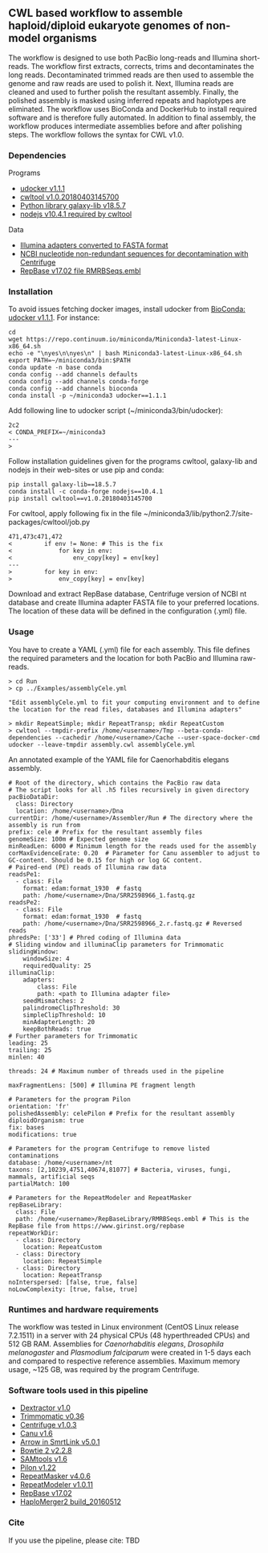 ## CWL based workflow to assemble haploid/diploid eukaryote genomes of non-model organisms
The workflow is designed to use both PacBio long-reads and Illumina short-reads. The workflow first extracts, corrects, trims and decontaminates the long reads. Decontaminated trimmed reads are then used to assemble the genome and raw reads are used to polish it. Next, Illumina reads are cleaned and used to further polish the resultant assembly. Finally, the polished assembly is masked using inferred repeats and haplotypes are eliminated. The workflow uses BioConda and DockerHub to install required software and is therefore fully automated. In addition to final assembly, the workflow produces intermediate assemblies before and after polishing steps. The workflow follows the syntax for CWL v1.0.

### Dependencies
Programs
* [udocker v1.1.1](https://github.com/indigo-dc/udocker)
* [cwltool v1.0.20180403145700](https://github.com/common-workflow-language/cwltool)
* [Python library galaxy-lib v18.5.7](https://pypi.org/project/galaxy-lib)
* [nodejs v10.4.1 required by cwltool](https://nodejs.org/en)

Data
* [Illumina adapters converted to FASTA format](http://sapac.support.illumina.com/downloads/illumina-adapter-sequences-document-1000000002694.html)
* [NCBI nucleotide non-redundant sequences for decontamination with Centrifuge](http://www.ccb.jhu.edu/software/centrifuge)
* [RepBase v17.02 file RMRBSeqs.embl](https://www.girinst.org/repbase)

### Installation
To avoid issues fetching docker images, install udocker from [BioConda: udocker v1.1.1](https://bioconda.github.io/recipes/udocker/README.html).
For instance:
```
cd
wget https://repo.continuum.io/miniconda/Miniconda3-latest-Linux-x86_64.sh
echo -e "\nyes\n\nyes\n" | bash Miniconda3-latest-Linux-x86_64.sh
export PATH=~/miniconda3/bin:$PATH
conda update -n base conda
conda config --add channels defaults
conda config --add channels conda-forge
conda config --add channels bioconda
conda install -p ~/miniconda3 udocker==1.1.1
```
Add following line to udocker script (~/miniconda3/bin/udocker):
```
2c2
< CONDA_PREFIX=~/miniconda3
---
>
```

Follow installation guidelines given for the programs cwltool, galaxy-lib and nodejs in their web-sites or use pip and conda:
```
pip install galaxy-lib==18.5.7
conda install -c conda-forge nodejs==10.4.1
pip install cwltool==v1.0.20180403145700
```

For cwltool, apply following fix in the file ~/miniconda3/lib/python2.7/site-packages/cwltool/job.py
```
471,473c471,472
<         if env != None: # This is the fix
<             for key in env:
<                 env_copy[key] = env[key]
---
>         for key in env:
>             env_copy[key] = env[key]
```

Download and extract RepBase database, Centrifuge version of NCBI nt database and create Illumina adapter FASTA file to your preferred locations.
The location of these data will be defined in the configuration (.yml) file.

### Usage
You have to create a YAML (.yml) file for each assembly. This file defines the required parameters and the location for both PacBio and Illumina raw-reads.
```
> cd Run
> cp ../Examples/assemblyCele.yml

"Edit assemblyCele.yml to fit your computing environment and to define the location for the read files, databases and Illumina adapters"

> mkdir RepeatSimple; mkdir RepeatTransp; mkdir RepeatCustom
> cwltool --tmpdir-prefix /home/<username>/Tmp --beta-conda-dependencies --cachedir /home/<username>/Cache --user-space-docker-cmd udocker --leave-tmpdir assembly.cwl assemblyCele.yml
```

An annotated example of the YAML file for Caenorhabditis elegans assembly.
```
# Root of the directory, which contains the PacBio raw data
# The script looks for all .h5 files recursively in given directory
pacBioDataDir:
  class: Directory
  location: /home/<username>/Dna
currentDir: /home/<username>/Assembler/Run # The directory where the assembly is run from
prefix: cele # Prefix for the resultant assembly files
genomeSize: 100m # Expected genome size
minReadLen: 6000 # Minimum length for the reads used for the assembly
corMaxEvidenceErate: 0.20  # Parameter for Canu assembler to adjust to GC-content. Should be 0.15 for high or log GC content.
# Paired-end (PE) reads of Illumina raw data
readsPe1:
  - class: File
    format: edam:format_1930  # fastq
    path: /home/<username>/Dna/SRR2598966_1.fastq.gz
readsPe2:
  - class: File
    format: edam:format_1930  # fastq
    path: /home/<username>/Dna/SRR2598966_2.r.fastq.gz # Reversed reads
phredsPe: ['33'] # Phred coding of Illumina data
# Sliding window and illuminaClip parameters for Trimmomatic
slidingWindow:
    windowSize: 4
    requiredQuality: 25
illuminaClip:
    adapters:
        class: File
        path: <path to Illumina adapter file>
    seedMismatches: 2
    palindromeClipThreshold: 30
    simpleClipThreshold: 10
    minAdapterLength: 20
    keepBothReads: true
# Further parameters for Trimmomatic
leading: 25
trailing: 25
minlen: 40

threads: 24 # Maximum number of threads used in the pipeline

maxFragmentLens: [500] # Illumina PE fragment length

# Parameters for the program Pilon
orientation: 'fr'
polishedAssembly: celePilon # Prefix for the resultant assembly
diploidOrganism: true
fix: bases
modifications: true

# Parameters for the program Centrifuge to remove listed contaminations
database: /home/<username>/nt
taxons: [2,10239,4751,40674,81077] # Bacteria, viruses, fungi, mammals, artificial seqs
partialMatch: 100

# Parameters for the RepeatModeler and RepeatMasker
repBaseLibrary:
  class: File
  path: /home/<username>/RepBaseLibrary/RMRBSeqs.embl # This is the RepBase file from https://www.girinst.org/repbase
repeatWorkDir:
  - class: Directory
    location: RepeatCustom
  - class: Directory
    location: RepeatSimple
  - class: Directory
    location: RepeatTransp
noInterspersed: [false, true, false]
noLowComplexity: [true, false, true]
```
### Runtimes and hardware requirements
The workflow was tested in Linux environment (CentOS Linux release 7.2.1511) in a server with 24 physical CPUs (48 hyperthreaded CPUs) and 512 GB RAM.
Assemblies for *Caenorhabditis elegans*, *Drosophila melanogaster* and *Plasmodium falciparum* were created in 1-5 days each and compared to respective reference assemblies.
Maximum memory usage, ~125 GB, was required by the program Centrifuge.

### Software tools used in this pipeline
* [Dextractor v1.0](https://github.com/thegenemyers/DEXTRACTOR)
* [Trimmomatic v0.36](http://www.usadellab.org/cms/?page=trimmomatic)
* [Centrifuge v1.0.3](http://www.ccb.jhu.edu/software/centrifuge)
* [Canu v1.6](http://canu.readthedocs.io/en/latest/index.html)
* [Arrow in SmrtLink v5.0.1](https://www.pacb.com/support/software-downloads)
* [Bowtie 2 v2.2.8](http://bowtie-bio.sourceforge.net/bowtie2/index.shtml)
* [SAMtools v1.6](http://samtools.sourceforge.net)
* [Pilon v1.22](https://github.com/broadinstitute/pilon)
* [RepeatMasker v4.0.6](http://www.repeatmasker.org)
* [RepeatModeler v1.0.11](http://www.repeatmasker.org)
* [RepBase v17.02](https://www.girinst.org/repbase)
* [HaploMerger2 build_20160512](https://github.com/mapleforest/HaploMerger2)

### Cite
If you use the pipeline, please cite: TBD

